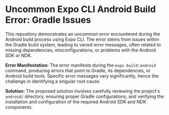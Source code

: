 # Uncommon Expo CLI Android Build Error: Gradle Issues

This repository demonstrates an uncommon error encountered during the Android build process using Expo CLI. The error stems from issues within the Gradle build system, leading to varied error messages, often related to missing dependencies, misconfigurations, or problems with the Android SDK or NDK.

**Error Manifestation:**  The error manifests during the `expo build:android` command, producing errors that point to Gradle, its dependencies, or Android build tools. Specific error messages vary significantly, hence the challenge in identifying a singular root cause.

**Solution:** The proposed solution involves carefully reviewing the project's `android/` directory, ensuring proper Gradle configurations, and verifying the installation and configuration of the required Android SDK and NDK components.